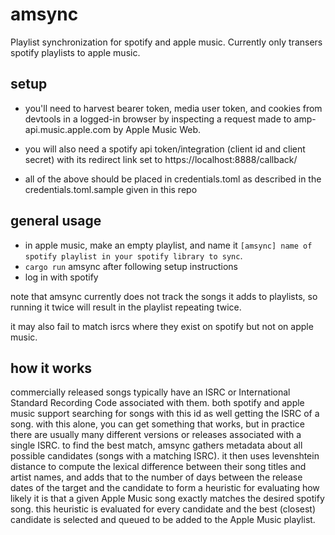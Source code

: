 # amsync
Playlist synchronization for spotify and apple music. Currently only transers spotify playlists to apple music. 
## setup
* you'll need to harvest bearer token, media user token, and cookies from devtools in a logged-in browser by inspecting a request made to amp-api.music.apple.com by Apple Music Web.

* you will also need a spotify api token/integration (client id and client secret) with its redirect link set to https://localhost:8888/callback/

* all of the above should be placed in credentials.toml as described in the credentials.toml.sample given in this repo

## general usage

* in apple music, make an empty playlist, and name it `[amsync] name of spotify playlist in your spotify library to sync`.
* `cargo run` amsync after following setup instructions
* log in with spotify

note that amsync currently does not track the songs it adds to playlists, so running it twice will result in the playlist repeating twice. 

it may also fail to match isrcs where they exist on spotify but not on apple music.

## how it works
commercially released songs typically have an ISRC or International Standard Recording Code associated with them. 
both spotify and apple music support searching for songs with this id as well getting the ISRC of a song. with this alone, you can get something that works, but in practice there are usually many different versions or releases associated with a single ISRC. to find the best match, amsync gathers metadata about all possible candidates (songs with a matching ISRC). it then uses levenshtein distance to compute the lexical difference between their song titles and artist names, and adds that to the number of days between the release dates of the target and the candidate to form a heuristic for evaluating how likely it is that a given Apple Music song exactly matches the desired spotify song. this heuristic is evaluated for every candidate and the best (closest) candidate is selected and queued to be added to the Apple Music playlist.